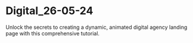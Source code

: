 # Digital_26-05-24
Unlock the secrets to creating a dynamic, animated digital agency landing page with this comprehensive tutorial.
